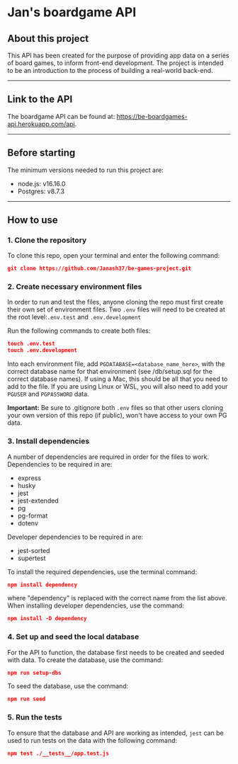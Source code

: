 # Jan's boardgame API

## About this project

This API has been created for the purpose of providing app data on a series of board games, to inform front-end development. The project is intended to be an introduction to the process of building a real-world back-end.

---

## Link to the API

The boardgame API can be found at: https://be-boardgames-api.herokuapp.com/api.

---

## Before starting

The minimum versions needed to run this project are:

- node.js: v16.16.0
- Postgres: v8.7.3

---

## How to use

### 1. Clone the repository

To clone this repo, open your terminal and enter the following command:

```JSON
git clone https://github.com/Janash37/be-games-project.git
```

### 2. Create necessary environment files

In order to run and test the files, anyone cloning the repo must first create their own set of environment files. Two `.env` files will need to be created at the root level:`.env.test` and `.env.development`

Run the following commands to create both files:

```JSON
touch .env.test
touch .env.development
```

Into each environment file, add `PGDATABASE=<database_name_here>`, with the correct database name for that environment (see /db/setup.sql for the correct database names). If using a Mac, this should be all that you need
to add to the file. If you are using Linux or WSL, you will also need to add your `PGUSER` and `PGPASSWORD` data.

**Important:** Be sure to .gitignore both `.env` files so that other users cloning your own version of this repo (if public), won't have access to your own PG data.

### 3. Install dependencies

A number of dependencies are required in order for the files to work. Dependencies to be required in are:

- express
- husky
- jest
- jest-extended
- pg
- pg-format
- dotenv

Developer dependencies to be required in are:

- jest-sorted
- supertest

To install the required dependencies, use the terminal command:

```json
npm install dependency
```

where "dependency" is replaced with the correct name from the list above. When installing developer dependencies, use the command:

```json
npm install -D dependency
```

### 4. Set up and seed the local database

For the API to function, the database first needs to be created and seeded with data. To create the database, use the command:

```json
npm run setup-dbs
```

To seed the database, use the command:

```json
npm run seed
```

### 5. Run the tests

To ensure that the database and API are working as intended, `jest` can be used to run tests on the data with the following command:

```json
npm test ./__tests__/app.test.js
```

